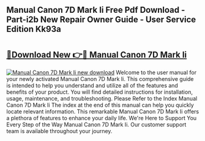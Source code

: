 ## Manual Canon 7D Mark Ii Free Pdf Download - Part-i2b New Repair Owner Guide - User Service Edition Kk93a

# <h2><a href="http://bc24308.oget.top/?id=Manual+Canon+7D+Mark+Ii">🔗Download New 👉🔴 Manual Canon 7D Mark Ii</a></h2>

[![Manual Canon 7D Mark Ii new download](https://i.imgur.com/5g1atiW.png)](http://bc24308.oget.top/?id=Manual+Canon+7D+Mark+Ii)
Welcome to the user manual for your newly activated Manual Canon 7D Mark Ii. This comprehensive guide is intended to help you understand and utilize all of the features and benefits of your product. You will find detailed instructions for installation, usage, maintenance, and troubleshooting. Please Refer to the Index Manual Canon 7D Mark Ii The index at the end of this manual can help you quickly locate relevant information. This remarkable Manual Canon 7D Mark Ii offers a plethora of features to enhance your daily life. We're Here to Support You Every Step of the Way Manual Canon 7D Mark Ii. Our customer support team is available throughout your journey.
